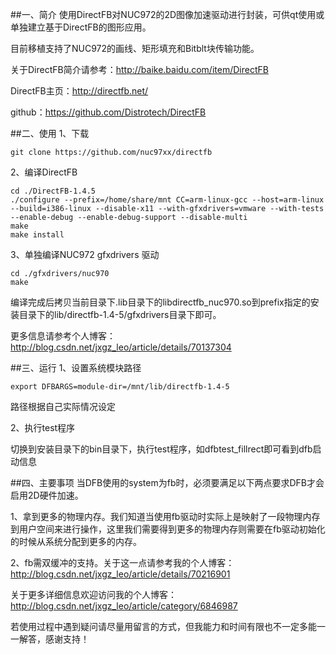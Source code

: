 ##一、简介
使用DirectFB对NUC972的2D图像加速驱动进行封装，可供qt使用或单独建立基于DirectFB的图形应用。

目前移植支持了NUC972的画线、矩形填充和Bitblt块传输功能。

关于DirectFB简介请参考：http://baike.baidu.com/item/DirectFB

DirectFB主页：http://directfb.net/

github：https://github.com/Distrotech/DirectFB

##二、使用
1、下载

    git clone https://github.com/nuc97xx/directfb

2、编译DirectFB

	cd ./DirectFB-1.4.5
	./configure --prefix=/home/share/mnt CC=arm-linux-gcc --host=arm-linux --build=i386-linux --disable-x11 --with-gfxdrivers=vmware --with-tests --enable-debug --enable-debug-support --disable-multi
	make
	make install

3、单独编译NUC972 gfxdrivers 驱动
	
	cd ./gfxdrivers/nuc970
	make
编译完成后拷贝当前目录下.lib目录下的libdirectfb_nuc970.so到prefix指定的安装目录下的lib/directfb-1.4-5/gfxdrivers目录下即可。

更多信息请参考个人博客：http://blog.csdn.net/jxgz_leo/article/details/70137304

##三、运行
1、设置系统模块路径

	export DFBARGS=module-dir=/mnt/lib/directfb-1.4-5

路径根据自己实际情况设定

2、执行test程序

切换到安装目录下的bin目录下，执行test程序，如dfbtest_fillrect即可看到dfb启动信息

##四、主要事项
当DFB使用的system为fb时，必须要满足以下两点要求DFB才会启用2D硬件加速。

1、拿到更多的物理内存。我们知道当使用fb驱动时实际上是映射了一段物理内存到用户空间来进行操作，这里我们需要得到更多的物理内存则需要在fb驱动初始化的时候从系统分配到更多的内存。

2、fb需双缓冲的支持。关于这一点请参考我的个人博客：http://blog.csdn.net/jxgz_leo/article/details/70216901

关于更多详细信息欢迎访问我的个人博客：http://blog.csdn.net/jxgz_leo/article/category/6846987

若使用过程中遇到疑问请尽量用留言的方式，但我能力和时间有限也不一定多能一一解答，感谢支持！